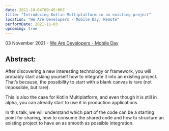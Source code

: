 ```yaml
---
date: 2021-10-04T09:45:00Z
title: "Introducing Kotlin Multiplatform in an existing project"
location: "We Are Developers - Mobile Day, Remote"
performDate: 2021-11-03
upcoming: true
---
```


03 November 2021 - [We Are Developers - Mobile Day](https://www.wearedevelopers.com/event/mobile-day)

## Abstract:

After discovering a new interesting technology or framework, you will probably start asking yourself how to integrate it into an existing project. That’s because, the possibility to start with a blank canvas is rare (not impossible, but rare).

This is also the case for Kotlin Multiplatform, and even though it is still in alpha, you can already start to use it in production applications.

In this talk, we will understand which part of the code can be a starting point for sharing, how to consume the shared code and how to structure an existing project to have an as smooth as possible integration.